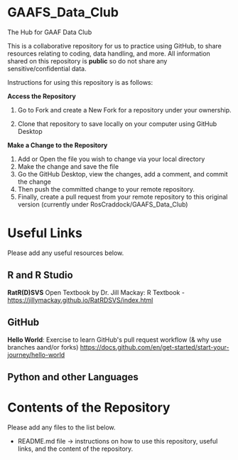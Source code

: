 # GAAFS_Data_Club
The Hub for GAAF Data Club

This is a collaborative repository for us to practice using GitHub, to share resources relating to coding, data handling, and more. 
All information shared on this repository is **public** so do not share any sensitive/confidential data.

Instructions for using this repository is as follows:

**Access the Repository**

1. Go to Fork and create a New Fork for a repository under your ownership.

2. Clone that repository to save locally on your computer using GitHub Desktop

**Make a Change to the Repository**
1. Add or Open the file you wish to change via your local directory
3. Make the change and save the file
4. Go the GitHub Desktop, view the changes, add a comment, and commit the change
5. Then push the committed change to your remote repository.
6. Finally, create a pull request from your remote repository to this original version (currently under RosCraddock/GAAFS_Data_Club)


# Useful Links

Please add any useful resources below.

## R and R Studio
**RatR(D)SVS** Open Textbook by Dr. Jill Mackay: R Textbook - https://jillymackay.github.io/RatRDSVS/index.html


## GitHub

**Hello World**: Exercise to learn GitHub's pull request workflow (& why use branches aand/or forks)
https://docs.github.com/en/get-started/start-your-journey/hello-world

## Python and other Languages

# Contents of the Repository
Please add any files to the list below.

- README.md file -> instructions on how to use this repository, useful links, and the content of the repository.

